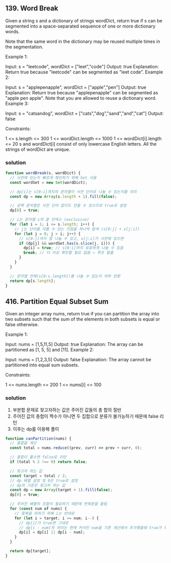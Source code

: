 ## 139. Word Break

Given a string s and a dictionary of strings wordDict, return true if s can be segmented into a space-separated sequence of one or more dictionary words.

Note that the same word in the dictionary may be reused multiple times in the segmentation.

Example 1:

Input: s = "leetcode", wordDict = ["leet","code"]
Output: true
Explanation: Return true because "leetcode" can be segmented as "leet code".
Example 2:

Input: s = "applepenapple", wordDict = ["apple","pen"]
Output: true
Explanation: Return true because "applepenapple" can be segmented as "apple pen apple".
Note that you are allowed to reuse a dictionary word.
Example 3:

Input: s = "catsandog", wordDict = ["cats","dog","sand","and","cat"]
Output: false

Constraints:

1 <= s.length <= 300
1 <= wordDict.length <= 1000
1 <= wordDict[i].length <= 20
s and wordDict[i] consist of only lowercase English letters.
All the strings of wordDict are unique.

### solution

```js
function wordBreak(s, wordDict) {
  // 사전에 있는지 빠르게 확인하기 위해 Set 사용
  const wordSet = new Set(wordDict);

  // dp[i]는 s[0:i]까지의 문자열이 사전 단어로 나눌 수 있는지를 의미
  const dp = new Array(s.length + 1).fill(false);

  // 공백 문자열은 사전 단어 없이도 만들 수 있으므로 true로 설정
  dp[0] = true;

  // i는 문자열 s의 끝 인덱스 (exclusive)
  for (let i = 1; i <= s.length; i++) {
    // j는 단어를 자를 수 있는 지점을 하나씩 탐색 (s[0:j] + s[j:i])
    for (let j = 0; j < i; j++) {
      // s[0:j]까지 잘 나눌 수 있고, s[j:i]가 사전에 있으면
      if (dp[j] && wordSet.has(s.slice(j, i))) {
        dp[i] = true; // s[0:i]까지 유효하게 나눌 수 있음
        break; // 더 이상 확인할 필요 없음 → 루프 탈출
      }
    }
  }

  // 문자열 전체(s[0:s.length])를 나눌 수 있는지 여부 반환
  return dp[s.length];
}
```

## 416. Partition Equal Subset Sum

Given an integer array nums, return true if you can partition the array into two subsets such that the sum of the elements in both subsets is equal or false otherwise.

Example 1:

Input: nums = [1,5,11,5]
Output: true
Explanation: The array can be partitioned as [1, 5, 5] and [11].
Example 2:

Input: nums = [1,2,3,5]
Output: false
Explanation: The array cannot be partitioned into equal sum subsets.

Constraints:

1 <= nums.length <= 200
1 <= nums[i] <= 100

### solution

1. 부분합 문제로 찾고자하는 값은 주어진 값들의 총 합의 절반
2. 주어진 값의 총합이 짝수가 아니면 두 집합으로 분류가 불가능하기 때문에 false 리턴
3. 이후는 dp를 이용해 풀이

```js
function canPartition(nums) {
  // 총합을 계산
  const total = nums.reduce((prev, curr) => prev + curr, 0);

  // 총합이 홀수면 false로 리턴
  if (total % 2 !== 0) return false;

  // 찾고자 하는 값
  const target = total / 2;
  // dp 배열 설정 및 0은 true로 설정
  // dp의 기준은 찾고자 하는 값
  const dp = new Array(target + 1).fill(false);
  dp[0] = true;

  // 주어진 배열의 조합이 필요하기 때문에 반복문을 돌림
  for (const num of nums) {
    // 중복을 피하기 위해 i는 반대로
    for (let i = target; i >= num; i--) {
      // dp[i]가 true면 그대로
      // dp[i - num]의 의미는 현재 커서인 num을 기존 계산에서 추가했을때 true가 되는지 여부를 체크하는 것, 즉 목표값에 포함이 될 수 있는지의 여부
      dp[i] = dp[i] || dp[i - num];
    }
  }

  return dp[target];
}
```
